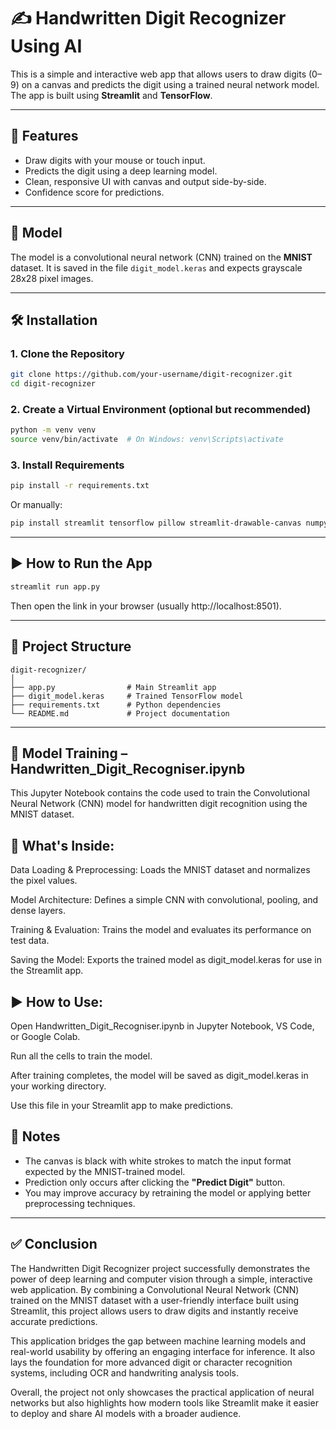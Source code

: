 # ✍️ Handwritten Digit Recognizer Using AI

This is a simple and interactive web app that allows users to draw digits (0–9) on a canvas and predicts the digit using a trained neural network model. The app is built using **Streamlit** and **TensorFlow**.

---

## 🚀 Features

- Draw digits with your mouse or touch input.
- Predicts the digit using a deep learning model.
- Clean, responsive UI with canvas and output side-by-side.
- Confidence score for predictions.

---

## 🧠 Model

The model is a convolutional neural network (CNN) trained on the **MNIST** dataset. It is saved in the file `digit_model.keras` and expects grayscale 28x28 pixel images.

---

## 🛠️ Installation

### 1. Clone the Repository

```bash
git clone https://github.com/your-username/digit-recognizer.git
cd digit-recognizer
```

### 2. Create a Virtual Environment (optional but recommended)

```bash
python -m venv venv
source venv/bin/activate  # On Windows: venv\Scripts\activate
```

### 3. Install Requirements

```bash
pip install -r requirements.txt
```

Or manually:

```bash
pip install streamlit tensorflow pillow streamlit-drawable-canvas numpy
```

---

## ▶️ How to Run the App

```bash
streamlit run app.py
```

Then open the link in your browser (usually http://localhost:8501).

---

## 📁 Project Structure

```
digit-recognizer/
│
├── app.py                # Main Streamlit app
├── digit_model.keras     # Trained TensorFlow model
├── requirements.txt      # Python dependencies
└── README.md             # Project documentation
```

---

## 🧠 Model Training – Handwritten_Digit_Recogniser.ipynb
This Jupyter Notebook contains the code used to train the Convolutional Neural Network (CNN) model for handwritten digit recognition using the MNIST dataset.

## 📌 What's Inside:
Data Loading & Preprocessing: Loads the MNIST dataset and normalizes the pixel values.

Model Architecture: Defines a simple CNN with convolutional, pooling, and dense layers.

Training & Evaluation: Trains the model and evaluates its performance on test data.

Saving the Model: Exports the trained model as digit_model.keras for use in the Streamlit app.

## ▶️ How to Use:
Open Handwritten_Digit_Recogniser.ipynb in Jupyter Notebook, VS Code, or Google Colab.

Run all the cells to train the model.

After training completes, the model will be saved as digit_model.keras in your working directory.

Use this file in your Streamlit app to make predictions.

## 📝 Notes

- The canvas is black with white strokes to match the input format expected by the MNIST-trained model.
- Prediction only occurs after clicking the **"Predict Digit"** button.
- You may improve accuracy by retraining the model or applying better preprocessing techniques.

---

## ✅ Conclusion

The Handwritten Digit Recognizer project successfully demonstrates the power of deep learning and computer vision through a simple, interactive web application. By combining a Convolutional Neural Network (CNN) trained on the MNIST dataset with a user-friendly interface built using Streamlit, this project allows users to draw digits and instantly receive accurate predictions.

This application bridges the gap between machine learning models and real-world usability by offering an engaging interface for inference. It also lays the foundation for more advanced digit or character recognition systems, including OCR and handwriting analysis tools.

Overall, the project not only showcases the practical application of neural networks but also highlights how modern tools like Streamlit make it easier to deploy and share AI models with a broader audience.




